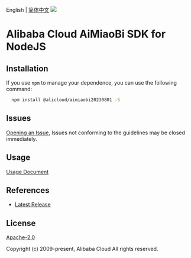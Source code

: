English | [简体中文](README-CN.md)
![](https://aliyunsdk-pages.alicdn.com/icons/AlibabaCloud.svg)

# Alibaba Cloud AiMiaoBi SDK for NodeJS

## Installation
If you use `npm` to manage your dependence, you can use the following command:

```sh
  npm install @alicloud/aimiaobi20230801 -S
```

## Issues
[Opening an Issue](https://github.com/aliyun/alibabacloud-typescript-sdk/issues/new), Issues not conforming to the guidelines may be closed immediately.

## Usage
[Usage Document](https://github.com/aliyun/alibabacloud-typescript-sdk/blob/master/docs/Usage-EN.md#quick-examples)

## References
* [Latest Release](https://github.com/aliyun/alibabacloud-typescript-sdk/)

## License
[Apache-2.0](http://www.apache.org/licenses/LICENSE-2.0)

Copyright (c) 2009-present, Alibaba Cloud All rights reserved.
